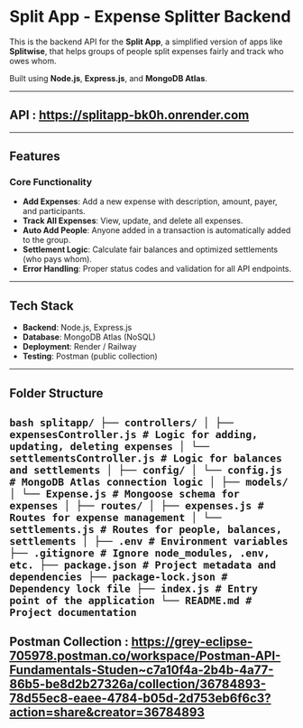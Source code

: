 # Split App - Expense Splitter Backend

This is the backend API for the **Split App**, a simplified version of apps like **Splitwise**, that helps groups of people split expenses fairly and track who owes whom.

Built using **Node.js**, **Express.js**, and **MongoDB Atlas**.

---
## API : https://splitapp-bk0h.onrender.com
---

## Features

### Core Functionality
- **Add Expenses**: Add a new expense with description, amount, payer, and participants.
- **Track All Expenses**: View, update, and delete all expenses.
- **Auto Add People**: Anyone added in a transaction is automatically added to the group.
- **Settlement Logic**: Calculate fair balances and optimized settlements (who pays whom).
- **Error Handling**: Proper status codes and validation for all API endpoints.

---

## Tech Stack

- **Backend**: Node.js, Express.js
- **Database**: MongoDB Atlas (NoSQL)
- **Deployment**: Render / Railway
- **Testing**: Postman (public collection)

---

## Folder Structure

```bash splitapp/ ├── controllers/ │ ├── expensesController.js # Logic for adding, updating, deleting expenses │ └── settlementsController.js # Logic for balances and settlements │ ├── config/ │ └── config.js # MongoDB Atlas connection logic │ ├── models/ │ └── Expense.js # Mongoose schema for expenses │ ├── routes/ │ ├── expenses.js # Routes for expense management │ └── settlements.js # Routes for people, balances, settlements │ ├── .env # Environment variables ├── .gitignore # Ignore node_modules, .env, etc. ├── package.json # Project metadata and dependencies ├── package-lock.json # Dependency lock file ├── index.js # Entry point of the application └── README.md # Project documentation ```
---

## Postman Collection : https://grey-eclipse-705978.postman.co/workspace/Postman-API-Fundamentals-Studen~c7a10f4a-2b4b-4a77-86b5-be8d2b27326a/collection/36784893-78d55ec8-eaee-4784-b05d-2d753eb6f6c3?action=share&creator=36784893
